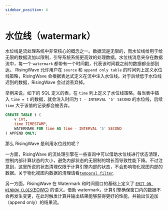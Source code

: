 ```yaml
---
sidebar_position: 4
---
```


# 水位线（watermark）

水位线是流处理系统中非常核心的概念之一。数据流是无限的，而水位线给用于给无限的数据流加以限制，引导系统系统更高效的处理数据。水位线消息夹杂在数据流中，每一个 `watermark` 都带有一个时间戳，代表该时间戳之前的数据都全部到达。
RisingWave 允许用户在 `source` 和 `append only table` 的时间列上定义水位线策略，RisingWave 会根据表达式定义在流中注入水位线。对于后续低于水位线迟到的数据，RisingWave 会过滤丢弃掉。

举例来说，如下的 SQL 定义的表，在 `time` 列上定义了水位线策略，每当表中插入 `time = t` 的数据，就会注入时间为 `t - INTERVAL '5' SECOND` 的水位线，后续 `time` 大于该值的记录都会被丢弃。

```SQL
CREATE TABLE t (
    v int,
    time TIMESTAMP,
    WATERMARK FOR time AS time - INTERVAL '5' SECOND
) APPEND ONLY;
```

那么 RisingWave 是利用水位线的呢？

一方面，RisingWave 的流处理引擎在一些查询中可以借助水位线进行状态清理，控制内部计算状态的大小，避免内部状态的无限制的增长而导致性能下降。不过注意到，这里所说的状态清理仅限于计算引擎内部的状态，不会影响物化视图内部的数据。关于物化视图内数据的清理请看[`temporal filter`](./temporal_filter.md).

另一方面，RisingWave 在 Watermark 和时间窗口的基础上定义了 [`EMIT ON WINDOW CLOES`(EOWC)](./eowc.md) 的语义。借助 watermark，计算引擎确保窗口内的数据不会再发生变更，在此时触发计算并输出结果能够获得更好的性能，并输出仅追加（append only）的结果流。

<!-- ## 代码示例 -->